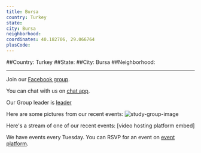 ```yaml
---
title: Bursa
country: Turkey
state: 
city: Bursa
neighborhood: 
coordinates: 40.182706, 29.066764
plusCode:
---
```


##Country: Turkey
##State: 
##City: Bursa
##Neighborhood: 
*****
Join our [Facebook group](https://www.facebook.com/groups/free.code.camp.bursa).

You can chat with us on [chat app]().

Our Group leader is [leader]()

Here are some pictures from our recent events:
![study-group-image]()

Here's a stream of one of our recent events:
[video hosting platform embed]

We have events every Tuesday. You can RSVP for an event on [event platform]().

